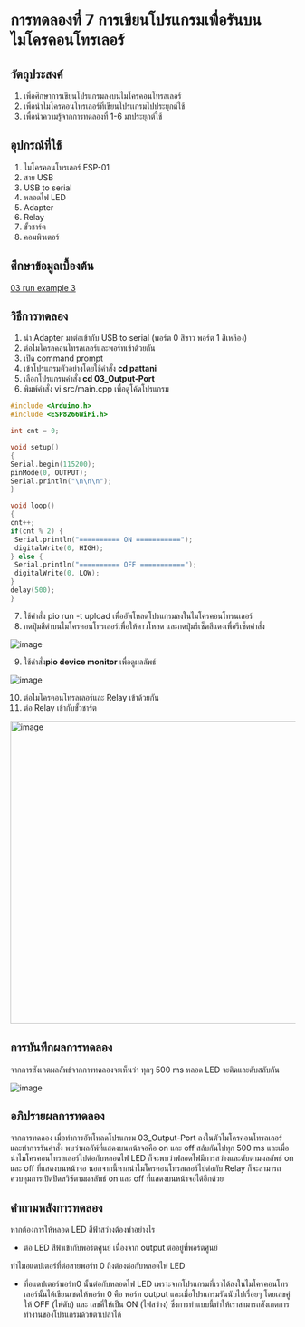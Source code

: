 # การทดลองที่ 7 การเขียนโปรเเกรมเพื่อรันบนไมโครคอนโทรเลอร์

## วัตถุประสงค์
1. เพื่อศึกษาการเขียนโปรแกรมลงบนไมโครคอนโทรลเลอร์
2. เพื่อนำไมโครคอนโทรเลอร์ที่เขียนโปรเเกรมไปประยุกต์ใช้
3. เพื่อนำความรู้จากการทดลองที่ 1-6 มาประยุกต์ใช้

## อุปกรณ์ที่ใช้
1. ไมโครคอนโทรเลอร์ ESP-01
2. สาย USB
3. USB to serial
4. หลอดไฟ LED
5. Adapter
6. Relay
7. ขั้วชาร์ต
8. คอมพิวเตอร์

## ศึกษาข้อมูลเบื้องต้น
[03 run example 3](https://www.youtube.com/watch?v=CCnN1WJsXQY)

## วิธีการทดลอง
1. นำ Adapter มาต่อเข้ากับ USB to serial (พอร์ต 0 สีขาว พอร์ต 1 สีเหลือง)
2. ต่อไมโครลคอนโทรลเลอร์และพอร์ทเข้าด้วยกัน
3. เปิด command prompt
4. เข้าโปรแกรมตัวอย่างโดยใช้คำสั่ง **cd pattani**
5. เลือกโปรแกรมคำสั่ง **cd 03_Output-Port** 
6. พิมพ์คำสั่ง vi src/main.cpp เพื่อดูโค้ดโปรแกรม
 ```c 
#include <Arduino.h>
#include <ESP8266WiFi.h>

int cnt = 0;

void setup()
{
 Serial.begin(115200);
 pinMode(0, OUTPUT);
 Serial.println("\n\n\n");
}

void loop()
{
 cnt++;
 if(cnt % 2) {
  Serial.println("========== ON ===========");
  digitalWrite(0, HIGH);
 } else {
  Serial.println("========== OFF ===========");
  digitalWrite(0, LOW);
 }
 delay(500);
}
```
7. ใช้คำสั่ง pio run -t upload เพื่ออัพโหลดโปรแกรมลงในไมโครคอนโทรนเลอร์
8. กดปุ่มสีดำบนไมโครคอนโทรเลอร์เพื่อให้ดาวโหลด และกดปุ่มรีเซ็ตสีแดงเพื่อรีเซ็ตคำสั่ง

![image](https://user-images.githubusercontent.com/80879585/111983415-b1125780-8b3c-11eb-8a58-5834a2a39016.png)

9. ใช้คำสั่ง**pio device monitor** เพื่อดูผลลัพธ์

![image](https://user-images.githubusercontent.com/80879585/111983562-d901bb00-8b3c-11eb-9aff-ef4dd67dfad1.png)

10. ต่อไมโครคอนโทรลเลอร์และ Relay เข้าด้วยกัน
11. ต่อ Relay เข้ากับขั้วชาร์ต

<img width="535" alt="image" src="https://user-images.githubusercontent.com/80879585/112272232-821bf300-8cae-11eb-9503-9e2cc0c713cf.png">

## การบันทึกผลการทดลอง
จากการสังเกตผลลัพธ์จากการทดลองจะเห็นว่า ทุกๆ 500 ms หลอด LED จะติดและดับสลับกัน

![image](https://user-images.githubusercontent.com/80879585/111984399-e8353880-8b3d-11eb-8153-150a4688e8c8.png)

## อภิปรายผลการทดลอง
จากการทดลอง เมื่อทำการอัพโหลดโปรแกรม 03_Output-Port ลงในตัวไมโครคอนโทรลเลอร์ และทำการรันคำสั่ง พบว่าผลลัพ์ที่แสดงบนหน้าจอคือ on และ off สลับกันไปทุก 500 ms และเมื่อนำไมโครคอนโทรลเลอร์ไปต่อกับหลอดไฟ LED ก็จะพบว่าฟลอดไฟมีการสว่างและดับตามผลลัพธ์ on และ off ที่แสดงบนหน้าจอ นอกจากนี้หากนำไมโครคอนโทรลเลอร์ไปต่อกับ Relay ก็จะสามารถควบคุมการเปิดปิดสวิซ์ตามผลลัพธ์ on และ off ที่แสดงบนหน้าจอได้อีกด้วย

## คำถามหลังการทดลอง
หากต้องการให้หลอด LED สีฟ้าสว่างต้องทำอย่างไร
- ต่อ LED สีฟ้าเข้ากับพอร์ตศูนย์ เนื่องจาก output ต่ออยู่ที่พอร์ตศูนย์

ทำไมอแดปเตอร์ที่ต่อสายพอร์ท 0 ถึงต้องต่อกับหลอดไฟ LED
 - ที่อแดปเตอร์พอร์ท0 นั้นต่อกับหลอดไฟ LED เพราะจากโปรแกรมที่เราได้ลงในไมโครคอนโทรเลอร์นั้นได้เขียนเซตให้พอร์ท 0 คือ พอร์ท output และเมื่อโปรแกรมรันนับไปเรื่อยๆ โดยเลขคู่ ให้ OFF (ไฟดับ) และ เลขคี่ให้เป็น ON (ไฟสว่าง) ซึ่งการทำแบบนี้ทำให้เราสามารถสังเกตการทำงานของโปรแกรมด้วยตาเปล่าได้
